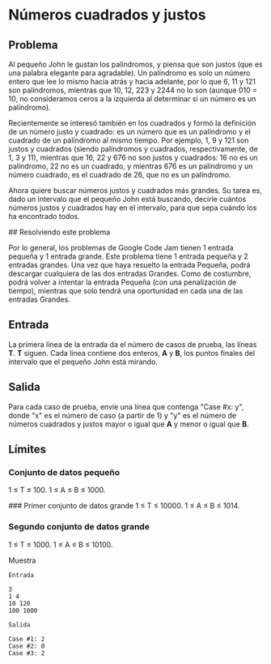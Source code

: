 # Números cuadrados y justos

## Problema
Al pequeño John le gustan los palíndromos, y piensa que son justos (que es una palabra elegante para agradable). Un palíndromo es solo un número entero que lee lo mismo hacia atrás y hacia adelante, por lo que 6, 11 y 121 son palíndromos, mientras que 10, 12, 223 y 2244 no lo son (aunque 010 = 10, no consideramos ceros a la izquierda al determinar si un número es un palíndromo).

Recientemente se interesó también en los cuadrados y formó la definición de un número justo y cuadrado: es un número que es un palíndromo y el cuadrado de un palíndromo al mismo tiempo. Por ejemplo, 1, 9 y 121 son justos y cuadrados (siendo palíndromos y cuadrados, respectivamente, de 1, 3 y 11), mientras que 16, 22 y 676 no son justos y cuadrados: 16 no es un palíndromo, 22 no es un cuadrado, y mientras 676 es un palíndromo y un número cuadrado, es el cuadrado de 26, que no es un palíndromo.

Ahora quiere buscar números justos y cuadrados más grandes. Su tarea es, dado un intervalo que el pequeño John está buscando, decirle cuántos números justos y cuadrados hay en el intervalo, para que sepa cuándo los ha encontrado todos.

## Resolviendo este problema

Por lo general, los problemas de Google Code Jam tienen 1 entrada pequeña y 1 entrada grande. Este problema tiene 1 entrada pequeña y 2 entradas grandes. Una vez que haya resuelto la entrada Pequeña, podrá descargar cualquiera de las dos entradas Grandes. Como de costumbre, podrá volver a intentar la entrada Pequeña (con una penalización de tiempo), mientras que solo tendrá una oportunidad en cada una de las entradas Grandes.

## Entrada

La primera línea de la entrada da el número de casos de prueba, las líneas **T**. **T** siguen. Cada línea contiene dos enteros, **A** y **B**, los puntos finales del intervalo que el pequeño John está mirando.

## Salida

Para cada caso de prueba, envíe una línea que contenga "Case #x: y", donde "x" es el número de caso (a partir de 1) y "y" es el número de números cuadrados y justos mayor o igual que **A** y menor o igual que **B**.

## Límites

### Conjunto de datos pequeño
1 ≤ T ≤ 100.
1 ≤ A ≤ B ≤ 1000.

### Primer conjunto de datos grande
1 ≤ T ≤ 10000.
1 ≤ A ≤ B ≤ 1014.

### Segundo conjunto de datos grande
1 ≤ T ≤ 1000.
1 ≤ A ≤ B ≤ 10100.

Muestra

```
Entrada
 
3
1 4
10 120
100 1000
 	
Salida

Case #1: 2
Case #2: 0
Case #3: 2


```
